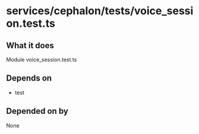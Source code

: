 # services/cephalon/tests/voice_session.test.ts

## What it does
Module voice_session.test.ts

## Depends on
- test

## Depended on by
None
